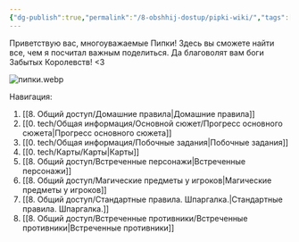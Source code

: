 ```yaml
---
{"dg-publish":true,"permalink":"/8-obshhij-dostup/pipki-wiki/","tags":["gardenEntry"]}
---
```


Приветствую вас, многоуважаемые Пипки!
Здесь вы сможете найти все, чем я посчитал важным поделиться.
Да благоволят вам боги Забытых Королевств! <3

![пипки.webp](/img/user/0.%20tech/%D0%98%D0%B7%D0%BE%D0%B1%D1%80%D0%B0%D0%B6%D0%B5%D0%BD%D0%B8%D1%8F/%D0%BF%D0%B8%D0%BF%D0%BA%D0%B8.webp)

Навигация:
1. [[8. Общий доступ/Домашние правила\|Домашние правила]]
2. [[0. tech/Общая информация/Основной сюжет/Прогресс основного сюжета\|Прогресс основного сюжета]]
3. [[0. tech/Общая информация/Побочные задания\|Побочные задания]]
4. [[0. tech/Карты/Карты\|Карты]]
5. [[8. Общий доступ/Встреченные персонажи\|Встреченные персонажи]]
6. [[8. Общий доступ/Магические предметы у игроков\|Магические предметы у игроков]]
7. [[8. Общий доступ/Стандартные правила. Шпаргалка.\|Стандартные правила. Шпаргалка.]]
8. [[8. Общий доступ/Встреченные противники/Встреченные противники\|Встреченные противники]]